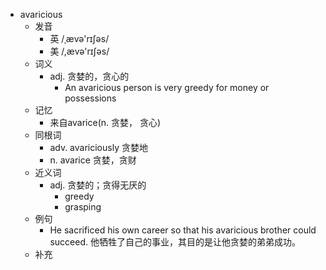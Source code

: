 - avaricious
  - 发音
    - 英 /ˌævə'rɪʃəs/
    - 美 /,ævə'rɪʃəs/
  - 词义
    - adj. 贪婪的，贪心的
      - An avaricious person is very greedy for money or possessions
  - 记忆
    - 来自avarice(n. 贪婪， 贪心)
  - 同根词
    - adv. avariciously 贪婪地
    - n. avarice 贪婪，贪财
  - 近义词
    - adj. 贪婪的；贪得无厌的
      - greedy
      - grasping
  - 例句
    - He sacrificed his own career so that his avaricious brother could succeed. 他牺牲了自己的事业，其目的是让他贪婪的弟弟成功。
  - 补充